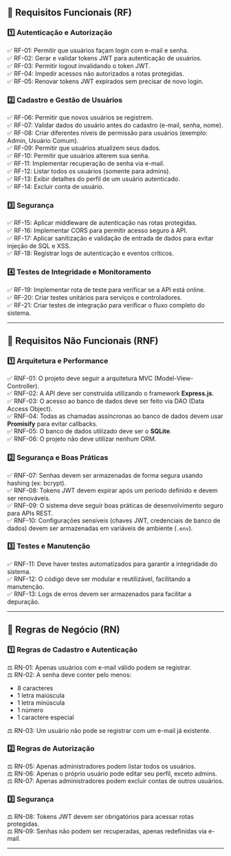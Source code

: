 
## **📌 Requisitos Funcionais (RF)**  
### **1️⃣ Autenticação e Autorização**  
✅ RF-01: Permitir que usuários façam login com e-mail e senha.  
✅ RF-02: Gerar e validar tokens JWT para autenticação de usuários.  
✅ RF-03: Permitir logout invalidando o token JWT.  
✅ RF-04: Impedir acessos não autorizados a rotas protegidas.  
✅ RF-05: Renovar tokens JWT expirados sem precisar de novo login.  

### **2️⃣ Cadastro e Gestão de Usuários**  
✅ RF-06: Permitir que novos usuários se registrem.  
✅ RF-07: Validar dados do usuário antes do cadastro (e-mail, senha, nome).  
✅ RF-08: Criar diferentes níveis de permissão para usuários (exemplo: Admin, Usuário Comum).  
✅ RF-09: Permitir que usuários atualizem seus dados.  
✅ RF-10: Permitir que usuários alterem sua senha.  
✅ RF-11: Implementar recuperação de senha via e-mail.  
✅ RF-12: Listar todos os usuários (somente para admins).  
✅ RF-13: Exibir detalhes do perfil de um usuário autenticado.  
✅ RF-14: Excluir conta de usuário.  

### **3️⃣ Segurança**  
✅ RF-15: Aplicar middleware de autenticação nas rotas protegidas.  
✅ RF-16: Implementar CORS para permitir acesso seguro à API.  
✅ RF-17: Aplicar sanitização e validação de entrada de dados para evitar injeção de SQL e XSS.  
✅ RF-18: Registrar logs de autenticação e eventos críticos.  

### **4️⃣ Testes de Integridade e Monitoramento**  
✅ RF-19: Implementar rota de teste para verificar se a API está online.  
✅ RF-20: Criar testes unitários para serviços e controladores.  
✅ RF-21: Criar testes de integração para verificar o fluxo completo do sistema.  

---

## **📌 Requisitos Não Funcionais (RNF)**  
### **1️⃣ Arquitetura e Performance**  
✅ RNF-01: O projeto deve seguir a arquitetura MVC (Model-View-Controller).  
✅ RNF-02: A API deve ser construída utilizando o framework **Express.js**.  
✅ RNF-03: O acesso ao banco de dados deve ser feito via DAO (Data Access Object).  
✅ RNF-04: Todas as chamadas assíncronas ao banco de dados devem usar **Promisify** para evitar callbacks.   
✅ RNF-05: O banco de dados utilizado deve ser o **SQLite**.   
✅ RNF-06: O projeto não deve utilizar nenhum ORM. 

### **2️⃣ Segurança e Boas Práticas**  
✅ RNF-07: Senhas devem ser armazenadas de forma segura usando hashing (ex: bcrypt).  
✅ RNF-08: Tokens JWT devem expirar após um período definido e devem ser renováveis.  
✅ RNF-09: O sistema deve seguir boas práticas de desenvolvimento seguro para APIs REST.  
✅ RNF-10: Configurações sensíveis (chaves JWT, credenciais de banco de dados) devem ser armazenadas em variáveis de ambiente (`.env`).  

### **3️⃣ Testes e Manutenção**  
✅ RNF-11: Deve haver testes automatizados para garantir a integridade do sistema.  
✅ RNF-12: O código deve ser modular e reutilizável, facilitando a manutenção.  
✅ RNF-13: Logs de erros devem ser armazenados para facilitar a depuração.  

---

## **📌 Regras de Negócio (RN)**  
### **1️⃣ Regras de Cadastro e Autenticação**  
⚖️ RN-01: Apenas usuários com e-mail válido podem se registrar.  
⚖️ RN-02: A senha deve conter pelo menos:
   - 8 caracteres  
   - 1 letra maiúscula  
   - 1 letra minúscula  
   - 1 número  
   - 1 caractere especial  

⚖️ RN-03: Um usuário não pode se registrar com um e-mail já existente.  

### **2️⃣ Regras de Autorização**  
⚖️ RN-05: Apenas administradores podem listar todos os usuários.  
⚖️ RN-06: Apenas o próprio usuário pode editar seu perfil, exceto admins.  
⚖️ RN-07: Apenas administradores podem excluir contas de outros usuários.  

### **3️⃣ Segurança**  
⚖️ RN-08: Tokens JWT devem ser obrigatórios para acessar rotas protegidas.  
⚖️ RN-09: Senhas não podem ser recuperadas, apenas redefinidas via e-mail.  

---


